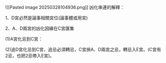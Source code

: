 ![[Pasted image 20250328104936.png]]
凶化串連的解釋：

1、D宮必然是論事相關宮位(論事體或用宮)

2、A、D兩宮的凶化因緣在C宮匯集 

(1)A宮化忌到C宮：

(2)追D宮化忌到C宮，追忌必須轉忌，C宮挾A、D兩宮之忌，轉忌入E宮。(C宮有2忌，也把2忌帶入E宮)。